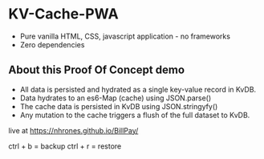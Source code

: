 # KV-Cache-PWA
  - Pure vanilla HTML, CSS, javascript application - no frameworks
  - Zero dependencies

## About this Proof Of Concept demo
 - All data is persisted and hydrated as a single key-value record in KvDB.       
 - Data hydrates to an es6-Map (cache) using JSON.parse()    
 - The cache data is persisted in KvDB using JSON.stringyfy()    
 - Any mutation to the cache triggers a flush of the full dataset to KvDB.    

live at https://nhrones.github.io/BillPay/

ctrl + b = backup
ctrl + r = restore